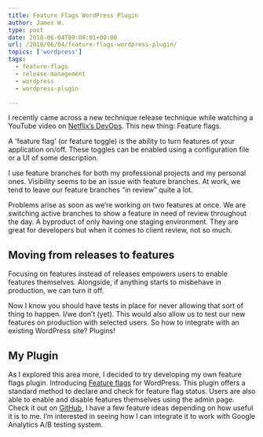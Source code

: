 ```yaml
---
title: Feature Flags WordPress Plugin
author: James W.
type: post
date: 2018-06-04T09:08:01+00:00
url: /2018/06/04/feature-flags-wordpress-plugin/
topics: ['wordpress']
tags:
  - feature-flags
  - release-management
  - wordpress
  - wordpress-plugin

---
```

I recently came across a new technique release technique while watching a YouTube video on [Netflix&#8217;s DevOps][1]. This new thing: Feature flags.

A 'feature flag' (or feature toggle) is the ability to turn features of your application on/off. These toggles can be enabled using a configuration file or a UI of some description.

I use feature branches for both my professional projects and my personal ones. Visibility seems to be an issue with feature branches. At work, we tend to leave our feature branches &#8220;in review&#8221; quite a lot.

Problems arise as soon as we&#8217;re working on two features at once. We are switching active branches to show a feature in need of review throughout the day. A byproduct of only having one staging environment. They are great for developers but when it comes to client review, not so much.

## Moving from releases to features

Focusing on features instead of releases empowers users to enable features themselves. Alongside, if anything starts to misbehave in production, we can turn it off.

Now I know you should have tests in place for never allowing that sort of thing to happen. I/we don&#8217;t (yet). This would also allow us to test our new features on production with selected users. So how to integrate with an existing WordPress site? Plugins!

## My Plugin

As I explored this area more, I decided to try developing my own feature flags plugin. Introducing [Feature flags][2] for WordPress. This plugin offers a standard method to declare and check for feature flag status. Users are also able to enable and disable features themselves using the admin page. Check it out on [GitHub][2], I have a few feature ideas depending on how useful it is to me. I&#8217;m interested in seeing how I can integrate it to work with Google Analytics A/B testing system.

 [1]: https://youtu.be/UTKIT6STSVM
 [2]: https://github.com/jamesrwilliams/feature-flags

